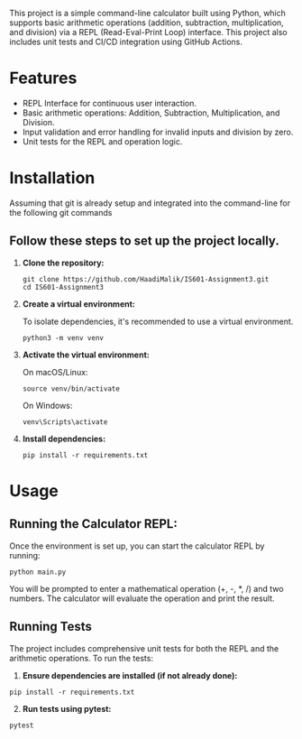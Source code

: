 This project is a simple command-line calculator built using Python, which supports basic arithmetic operations (addition, subtraction, multiplication, and division) via a REPL (Read-Eval-Print Loop) interface. This project also includes unit tests and CI/CD integration using GitHub Actions.

# Features

- REPL Interface for continuous user interaction.
- Basic arithmetic operations: Addition, Subtraction, Multiplication, and Division.
- Input validation and error handling for invalid inputs and division by zero.
- Unit tests for the REPL and operation logic.

# Installation

Assuming that git is already setup and integrated into the command-line for the following git commands

## Follow these steps to set up the project locally.

1.  **Clone the repository:**

    ```
    git clone https://github.com/HaadiMalik/IS601-Assignment3.git
    cd IS601-Assignment3
    ```

2.  **Create a virtual environment:**

    To isolate dependencies, it's recommended to use a virtual environment.

    ```
    python3 -m venv venv
    ```

3.  **Activate the virtual environment:**

    On macOS/Linux:

    ```
    source venv/bin/activate
    ```

    On Windows:

    ```
    venv\Scripts\activate
    ```

4.  **Install dependencies:**

    ```
    pip install -r requirements.txt
    ```

# Usage

## Running the Calculator REPL:

Once the environment is set up, you can start the calculator REPL by running:

```
python main.py
```

You will be prompted to enter a mathematical operation (+, -, \*, /) and two numbers. The calculator will evaluate the operation and print the result.

## Running Tests

The project includes comprehensive unit tests for both the REPL and the arithmetic operations. To run the tests:

1. **Ensure dependencies are installed (if not already done):**

```
pip install -r requirements.txt
```

2. **Run tests using pytest:**

```
pytest
```

